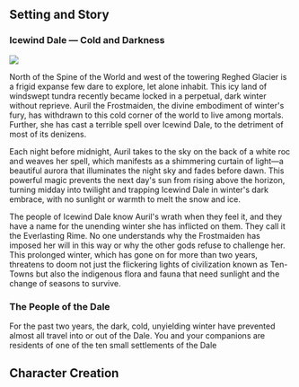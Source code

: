 ## Setting and Story

### Icewind Dale — Cold and Darkness

![](/ice.jpg)

North of the Spine of the World and west of the towering Reghed Glacier is a frigid expanse few dare to explore, let alone inhabit. This icy land of windswept tundra recently became locked in a perpetual, dark winter without reprieve. Auril the Frostmaiden, the divine embodiment of winter's fury, has withdrawn to this cold corner of the world to live among mortals. Further, she has cast a terrible spell over Icewind Dale, to the detriment of most of its denizens.

Each night before midnight, Auril takes to the sky on the back of a white roc and weaves her spell, which manifests as a shimmering curtain of light—a beautiful aurora that illuminates the night sky and fades before dawn. This powerful magic prevents the next day's sun from rising above the horizon, turning midday into twilight and trapping Icewind Dale in winter's dark embrace, with no sunlight or warmth to melt the snow and ice. 

The people of Icewind Dale know Auril's wrath when they feel it, and they have a name for the unending winter she has inflicted on them. They call it the Everlasting Rime. No one understands why the Frostmaiden has imposed her will in this way or why the other gods refuse to challenge her. This prolonged winter, which has gone on for more than two years, threatens to doom not just the flickering lights of civilization known as Ten-Towns but also the indigenous flora and fauna that need sunlight and the change of seasons to survive.

### The People of the Dale

For the past two years, the dark, cold, unyielding winter have prevented almost all travel into or out of the Dale. You and your companions are residents of one of the ten small settlements of the Dale

## Character Creation
